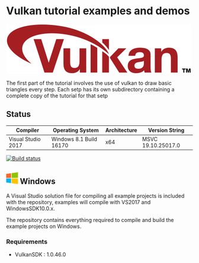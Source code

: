 Vulkan tutorial examples and demos
===============
![vulkan_logo](Docs/assets/vulkanlogo.png)

The first part of the tutorial involves the use of vulkan to draw basic triangles every step. Each setp has its own subdirectory containing a complete copy of the tutorial for that setp

## Status

| Compiler         | Operating System                     | Architecture | Version String |
|------------------|--------------------------------------|--------------|----------------|
| Visual Studio 2017 | Windows 8.1 Build 16170            | x64          | MSVC 19.10.25017.0 |

[![Build status](https://ci.appveyor.com/api/projects/status/994t283721pa8fo8/branch/master?svg=true)](https://ci.appveyor.com/project/heitaoflower/vulkan-tutorial/branch/master)

## <img src="Docs/assets/windowslogo.png" alt="" height="32px"> Windows
A Visual Studio solution file for compiling all example projects is included with the repository, examples will compile with VS2017 and WindowsSDK10.0.x.

The repository contains everything required to compile and build the example projects on Windows.

### Requirements
* VulkanSDK : 1.0.46.0
